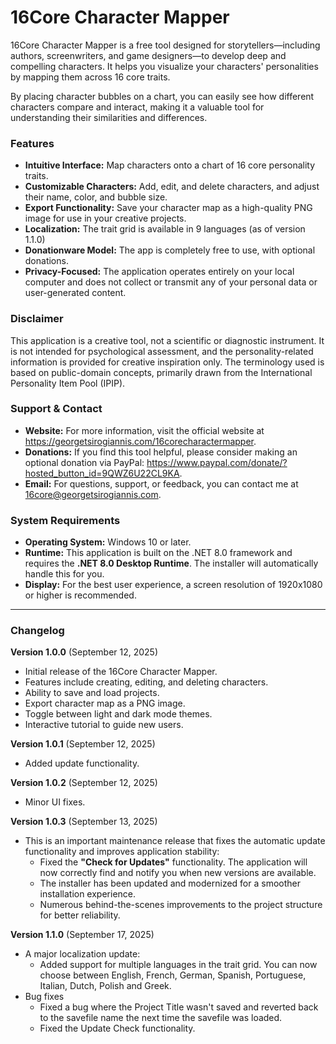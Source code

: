 # 16Core Character Mapper

16Core Character Mapper is a free tool designed for storytellers—including authors, screenwriters, and game designers—to develop deep and compelling characters. It helps you visualize your characters' personalities by mapping them across 16 core traits.

By placing character bubbles on a chart, you can easily see how different characters compare and interact, making it a valuable tool for understanding their similarities and differences.

### Features
* **Intuitive Interface:** Map characters onto a chart of 16 core personality traits.
* **Customizable Characters:** Add, edit, and delete characters, and adjust their name, color, and bubble size.
* **Export Functionality:** Save your character map as a high-quality PNG image for use in your creative projects.
* **Localization:** The trait grid is available in 9 languages (as of version 1.1.0)
* **Donationware Model:** The app is completely free to use, with optional donations.
* **Privacy-Focused:** The application operates entirely on your local computer and does not collect or transmit any of your personal data or user-generated content.

### Disclaimer
This application is a creative tool, not a scientific or diagnostic instrument. It is not intended for psychological assessment, and the personality-related information is provided for creative inspiration only. The terminology used is based on public-domain concepts, primarily drawn from the International Personality Item Pool (IPIP).

### Support & Contact
* **Website:** For more information, visit the official website at https://georgetsirogiannis.com/16corecharactermapper.
* **Donations:** If you find this tool helpful, please consider making an optional donation via PayPal: https://www.paypal.com/donate/?hosted_button_id=9QWZ6U22CL9KA.
* **Email:** For questions, support, or feedback, you can contact me at 16core@georgetsirogiannis.com.

### System Requirements
* **Operating System:** Windows 10 or later.
* **Runtime:** This application is built on the .NET 8.0 framework and requires the **.NET 8.0 Desktop Runtime**. The installer will automatically handle this for you.
* **Display:** For the best user experience, a screen resolution of 1920x1080 or higher is recommended.

---

### Changelog
**Version 1.0.0** (September 12, 2025)
* Initial release of the 16Core Character Mapper.
* Features include creating, editing, and deleting characters.
* Ability to save and load projects.
* Export character map as a PNG image.
* Toggle between light and dark mode themes.
* Interactive tutorial to guide new users.

**Version 1.0.1** (September 12, 2025)
* Added update functionality.

**Version 1.0.2** (September 12, 2025)
* Minor UI fixes.

**Version 1.0.3** (September 13, 2025)
* This is an important maintenance release that fixes the automatic update functionality and improves application stability:
  * Fixed the **"Check for Updates"** functionality. The application will now correctly find and notify you when new versions are available.
  * The installer has been updated and modernized for a smoother installation experience.
  * Numerous behind-the-scenes improvements to the project structure for better reliability.

**Version 1.1.0** (September 17, 2025)
* A major localization update:
  * Added support for multiple languages in the trait grid. You can now choose between English, French, German, Spanish, Portuguese, Italian, Dutch, Polish and Greek.
* Bug fixes
  * Fixed a bug where the Project Title wasn't saved and reverted back to the savefile name the next time the savefile was loaded.
  * Fixed the Update Check functionality. 
